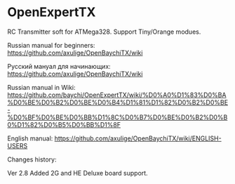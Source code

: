 OpenExpertTX
============

RC Transmitter soft for ATMega328. Support Tiny/Orange modues.

Russian manual for beginners: https://github.com/axulige/OpenBaychiTX/wiki

Русский мануал для начинающих: https://github.com/axulige/OpenBaychiTX/wiki

Russian manual in Wiki: https://github.com/baychi/OpenExpertTX/wiki/%D0%A0%D1%83%D0%BA%D0%BE%D0%B2%D0%BE%D0%B4%D1%81%D1%82%D0%B2%D0%BE-%D0%BF%D0%BE%D0%BB%D1%8C%D0%B7%D0%BE%D0%B2%D0%B0%D1%82%D0%B5%D0%BB%D1%8F

English manual: https://github.com/axulige/OpenBaychiTX/wiki/ENGLISH-USERS

Changes history:

Ver 2.8 Added 2G and HE Deluxe board support.


